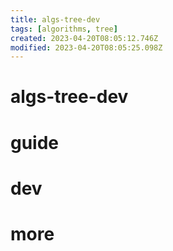 ```yaml
---
title: algs-tree-dev
tags: [algorithms, tree]
created: 2023-04-20T08:05:12.746Z
modified: 2023-04-20T08:05:25.098Z
---
```


# algs-tree-dev

# guide

# dev

# more
